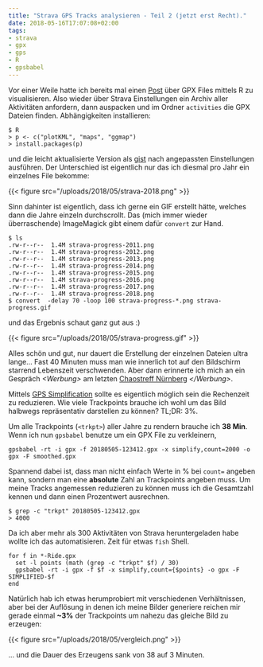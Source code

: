 ```yaml
---
title: "Strava GPS Tracks analysieren - Teil 2 (jetzt erst Recht)."
date: 2018-05-16T17:07:08+02:00
tags:
- strava
- gpx
- gps
- R
- gpsbabel
---
```


Vor einer Weile hatte ich bereits mal einen
[Post](/blog/2017/05/03/strava-gps-tracks-analysieren/) über GPX Files mittels
R zu visualisieren. Also wieder über Strava Einstellungen ein Archiv aller
Aktivitäten anfordern, dann auspacken und im Ordner `activities` die GPX
Dateien finden. Abhängigkeiten installieren:

```
$ R
> p <- c("plotKML", "maps", "ggmap")
> install.packages(p)
```

und die leicht aktualisierte Version als
[gist](https://gist.github.com/noqqe/55542812068d02d0996bb03847a20d3f) nach
angepassten Einstellungen ausführen. Der Unterschied ist eigentlich nur das
ich diesmal pro Jahr ein einzelnes File bekomme:

{{< figure src="/uploads/2018/05/strava-2018.png" >}}

Sinn dahinter ist eigentlich, dass ich gerne ein GIF erstellt hätte, welches
dann die Jahre einzeln durchscrollt. Das (mich immer wieder überraschende)
ImageMagick gibt einem dafür `convert` zur Hand.

```
$ ls
.rw-r--r--  1.4M strava-progress-2011.png
.rw-r--r--  1.4M strava-progress-2012.png
.rw-r--r--  1.4M strava-progress-2013.png
.rw-r--r--  1.4M strava-progress-2014.png
.rw-r--r--  1.4M strava-progress-2015.png
.rw-r--r--  1.4M strava-progress-2016.png
.rw-r--r--  1.4M strava-progress-2017.png
.rw-r--r--  1.4M strava-progress-2018.png
$ convert  -delay 70 -loop 100 strava-progress-*.png strava-progress.gif
```

und das Ergebnis schaut ganz gut aus :)

{{< figure src="/uploads/2018/05/strava-progress.gif" >}}

Alles schön und gut, nur dauert die Erstellung der einzelnen Dateien ultra
lange... Fast 40 Minuten muss man wie innerlich tot auf den Bildschirm
starrend Lebenszeit verschwenden. Aber dann erinnerte ich mich an ein Gespräch
*&lt;Werbung&gt;* am letzten [Chaostreff Nürnberg](https://chaostreff-nuernberg.de) *&lt;/Werbung&gt;*.

Mittels [GPS Simplification](http://www.gpsvisualizer.com/tutorials/track_filters.html)  sollte es eigentlich möglich sein
die Rechenzeit zu reduzieren. Wie viele Trackpoints brauche ich wohl um
das Bild halbwegs repräsentativ darstellen zu können? TL;DR: 3%.

Um alle Trackpoints (`<trkpt>`) aller Jahre zu rendern brauche ich **38 Min**.
Wenn ich nun `gpsbabel` benutze um ein GPX File zu verkleinern,

```
gpsbabel -rt -i gpx -f 20180505-123412.gpx -x simplify,count=2000 -o gpx -F smoothed.gpx
```

Spannend dabei ist, dass man nicht einfach Werte in % bei `count=` angeben
kann, sondern man eine **absolute** Zahl an Trackpoints angeben muss. Um meine
Tracks angemessen reduzieren zu können muss ich die Gesamtzahl kennen und dann
einen Prozentwert ausrechnen.

```
$ grep -c "trkpt" 20180505-123412.gpx
> 4000
```

Da ich aber mehr als 300 Aktivitäten von Strava heruntergeladen habe wollte
ich das automatisieren. Zeit für etwas `fish` Shell.

```
for f in *-Ride.gpx
  set -l points (math (grep -c "trkpt" $f) / 30)
  gpsbabel -rt -i gpx -f $f -x simplify,count={$points} -o gpx -F SIMPLIFIED-$f
end
```

Natürlich hab ich etwas herumprobiert mit verschiedenen Verhältnissen, aber
bei der Auflösung in denen ich meine Bilder generiere reichen mir gerade
einmal **~3%** der Trackpoints um nahezu das gleiche Bild zu erzeugen:

{{< figure src="/uploads/2018/05/vergleich.png" >}}

... und die Dauer des Erzeugens sank von 38 auf 3 Minuten.
